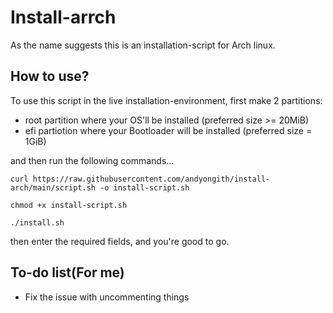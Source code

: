 # Install-arrch

As the name suggests this is an installation-script for Arch linux.

## How to use?
To use this script in the live installation-environment, first make 2 partitions:    
 * root partition where your OS'll be installed (preferred size >= 20MiB)
 * efi partiotion where your Bootloader will be installed (preferred size = 1GiB) 

and then run the following commands...
```
curl https://raw.githubusercontent.com/andyongith/install-arch/main/script.sh -o install-script.sh

chmod +x install-script.sh

./install.sh
```
then enter the required fields, and you're good to go.

## To-do list(For me)
 * Fix the issue with uncommenting things